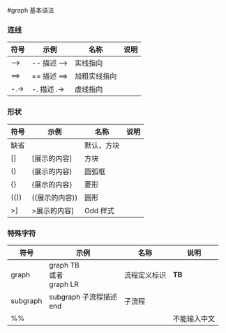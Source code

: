 #graph 基本语法



### 连线

| 符号  | 示例            | 名称         | 说明 |
| ----- | --------------- | ------------ | ---- |
| \-\-> | \-\- 描述 \-\-> | 实线指向     |      |
| ==>   | == 描述 ==>     | 加粗实线指向 |      |
| -.->  | -. 描述 .->     | 虚线指向     |      |



### 形状

| 符号 | 示例           | 名称       | 说明 |
| ---- | -------------- | ---------- | ---- |
| 缺省 |                | 默认，方块 |      |
| []   | [展示的内容]   | 方块       |      |
| ()   | (展示的内容)   | 圆弧框     |      |
| {}   | {展示的内容}   | 菱形       |      |
| (()) | ((展示的内容)) | 圆形       |      |
| \>]  | \>展示的内容]  | Odd 样式   |      |



### 特殊字符

| 符号     | 示例                           | 名称         | 说明         |
| -------- | ------------------------------ | ------------ | ------------ |
| graph    | graph TB<br/>或者<br/>graph LR | 流程定义标识 | **TB**       |
| subgraph | subgraph 子流程描述<br/>end    | 子流程       |              |
| %%       |                                |              | 不能输入中文 |

